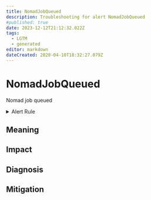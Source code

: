 ```yaml
---
title: NomadJobQueued
description: Troubleshooting for alert NomadJobQueued
#published: true
date: 2023-12-12T21:12:32.022Z
tags: 
  - LGTM
  - generated
editor: markdown
dateCreated: 2020-04-10T18:32:27.079Z
---
```


# NomadJobQueued

Nomad job queued

<details>
  <summary>Alert Rule</summary>

{{% rule "nomad/nomad-internal.yml" "NomadJobQueued" %}}

{{% comment %}}

```yaml
alert: NomadJobQueued
expr: nomad_nomad_job_summary_queued > 0
for: 2m
labels:
    severity: warning
annotations:
    summary: Nomad job queued (instance {{ $labels.instance }})
    description: |-
        Nomad job queued
          VALUE = {{ $value }}
          LABELS = {{ $labels }}
    runbook: https://github.com/srerun/prometheus-alerts/blob/main/content/runbooks/nomad-internal/NomadJobQueued.md

```

{{% /comment %}}

</details>


## Meaning
[//]: # "Short paragraph that explains what the alert means"


## Impact
[//]: # "What could / will happen if the alert is not addressed"



## Diagnosis
[//]: # "Steps to take to identify the cause of the problem"



## Mitigation
[//]: # "The steps necessary to resolve the alert"
